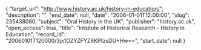 {
  "target_url": "http://www.history.ac.uk/history-in-education/", 
  "description": "", 
  "end_date": null, 
  "date": "2006-01-01T12:00:00", 
  "slug": 235438080, 
  "subject": "Oral History in the UK", 
  "publisher": "history.ac.uk", 
  "open_access": true, 
  "title": "Intsitute of Historical Research - History in Education", 
  "record_id": "20060101T120000/3jx1OZYZFYZRKPfzsDU+Hw==", 
  "start_date": null
}

